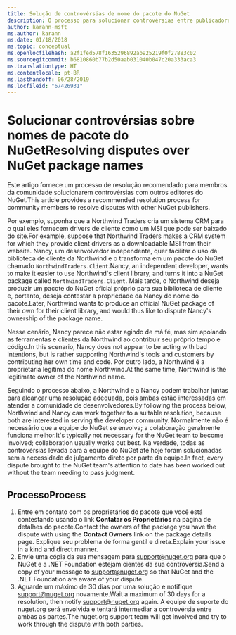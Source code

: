 ```yaml
---
title: Solução de controvérsias de nome do pacote do NuGet
description: O processo para solucionar controvérsias entre publicadores de pacotes do NuGet relacionadas à identidade visual, marcas comerciais e outras situações de conflito.
author: karann-msft
ms.author: karann
ms.date: 01/18/2018
ms.topic: conceptual
ms.openlocfilehash: a2f1fed578f1635296892ab925219f0f27883c02
ms.sourcegitcommit: b6810860b77b2d50aab031040b047c20a333aca3
ms.translationtype: HT
ms.contentlocale: pt-BR
ms.lasthandoff: 06/28/2019
ms.locfileid: "67426931"
---
```

# <a name="resolving-disputes-over-nuget-package-names"></a><span data-ttu-id="a21e7-103">Solucionar controvérsias sobre nomes de pacote do NuGet</span><span class="sxs-lookup"><span data-stu-id="a21e7-103">Resolving disputes over NuGet package names</span></span>

<span data-ttu-id="a21e7-104">Este artigo fornece um processo de resolução recomendado para membros da comunidade solucionarem controvérsias com outros editores do NuGet.</span><span class="sxs-lookup"><span data-stu-id="a21e7-104">This article provides a recommended resolution process for community members to resolve disputes with other NuGet publishers.</span></span>

<span data-ttu-id="a21e7-105">Por exemplo, suponha que a Northwind Traders cria um sistema CRM para o qual eles fornecem drivers de cliente como um MSI que pode ser baixado do site.</span><span class="sxs-lookup"><span data-stu-id="a21e7-105">For example, suppose that Northwind Traders makes a CRM system for which they provide client drivers as a downloadable MSI from their website.</span></span> <span data-ttu-id="a21e7-106">Nancy, um desenvolvedor independente, quer facilitar o uso da biblioteca de cliente da Northwind e o transforma em um pacote do NuGet chamado `NorthwindTraders.Client`.</span><span class="sxs-lookup"><span data-stu-id="a21e7-106">Nancy, an independent developer, wants to make it easier to use Northwind's client library, and turns it into a NuGet package called `NorthwindTraders.Client`.</span></span> <span data-ttu-id="a21e7-107">Mais tarde, o Northwind deseja produzir um pacote do NuGet oficial próprio para sua biblioteca de cliente e, portanto, deseja contestar a propriedade da Nancy do nome do pacote.</span><span class="sxs-lookup"><span data-stu-id="a21e7-107">Later, Northwind wants to produce an official NuGet package of their own for their client library, and would thus like to dispute Nancy's ownership of the package name.</span></span>

<span data-ttu-id="a21e7-108">Nesse cenário, Nancy parece não estar agindo de má fé, mas sim apoiando as ferramentas e clientes da Northwind ao contribuir seu próprio tempo e código.</span><span class="sxs-lookup"><span data-stu-id="a21e7-108">In this scenario, Nancy does not appear to be acting with bad intentions, but is rather supporting Northwind's tools and customers by contributing her own time and code.</span></span> <span data-ttu-id="a21e7-109">Por outro lado, a Northwind é a proprietária legítima do nome Northwind.</span><span class="sxs-lookup"><span data-stu-id="a21e7-109">At the same time, Northwind is the legitimate owner of the Northwind name.</span></span>

<span data-ttu-id="a21e7-110">Seguindo o processo abaixo, a Northwind e a Nancy podem trabalhar juntas para alcançar uma resolução adequada, pois ambas estão interessadas em atender a comunidade de desenvolvedores.</span><span class="sxs-lookup"><span data-stu-id="a21e7-110">By following the process below, Northwind and Nancy can work together to a suitable resolution, because both are interested in serving the developer community.</span></span> <span data-ttu-id="a21e7-111">Normalmente não é necessário que a equipe do NuGet se envolva; a colaboração geralmente funciona melhor.</span><span class="sxs-lookup"><span data-stu-id="a21e7-111">It's typically not necessary for the NuGet team to become involved; collaboration usually works out best.</span></span> <span data-ttu-id="a21e7-112">Na verdade, todas as controvérsias levada para a equipe do NuGet até hoje foram solucionadas sem a necessidade de julgamento direto por parte da equipe.</span><span class="sxs-lookup"><span data-stu-id="a21e7-112">In fact, every dispute brought to the NuGet team's attention to date has been worked out without the team needing to pass judgment.</span></span>

## <a name="process"></a><span data-ttu-id="a21e7-113">Processo</span><span class="sxs-lookup"><span data-stu-id="a21e7-113">Process</span></span>

1. <span data-ttu-id="a21e7-114">Entre em contato com os proprietários do pacote que você está contestando usando o link **Contatar os Proprietários** na página de detalhes do pacote.</span><span class="sxs-lookup"><span data-stu-id="a21e7-114">Contact the owners of the package you have the dispute with using the **Contact Owners** link on the package details page.</span></span> <span data-ttu-id="a21e7-115">Explique seu problema de forma gentil e direta.</span><span class="sxs-lookup"><span data-stu-id="a21e7-115">Explain your issue in a kind and direct manner.</span></span>
2. <span data-ttu-id="a21e7-116">Envie uma cópia da sua mensagem para [support@nuget.org](mailto:support@nuget.org) para que o NuGet e a .NET Foundation estejam cientes da sua controvérsia.</span><span class="sxs-lookup"><span data-stu-id="a21e7-116">Send a copy of your message to [support@nuget.org](mailto:support@nuget.org) so that NuGet and the .NET Foundation are aware of your dispute.</span></span>
3. <span data-ttu-id="a21e7-117">Aguarde um máximo de 30 dias por uma solução e notifique [support@nuget.org](mailto:support@nuget.org) novamente.</span><span class="sxs-lookup"><span data-stu-id="a21e7-117">Wait a maximum of 30 days for a resolution, then notify [support@nuget.org](mailto:support@nuget.org) again.</span></span> <span data-ttu-id="a21e7-118">A equipe de suporte do nuget.org será envolvida e tentará intermediar a controvérsia entre ambas as partes.</span><span class="sxs-lookup"><span data-stu-id="a21e7-118">The nuget.org support team will get involved and try to work through the dispute with both parties.</span></span>
